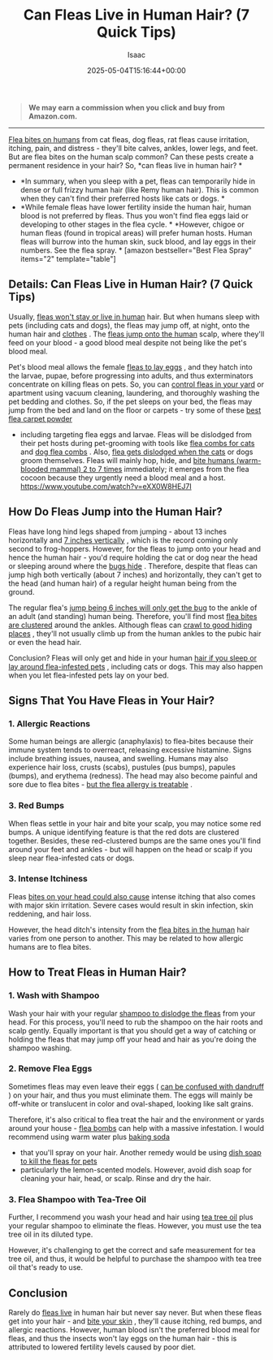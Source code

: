 ﻿---
author: Isaac
layout: post
title: Can Fleas Live in Human Hair? (7 Quick Tips)
date: '2025-05-04T15:16:44+00:00'
categories:
- Fleas
- Guide
tags: []
slug: /can-fleas-live-in-human-hair/
lastmod: 2025-05-07T12:21:26+03:00
---
> **We may earn a commission when you click and buy from Amazon.com.**
>

---
[Flea bites on humans](https://pestpolicy.com/do-fleas-bite-humans/)
from cat fleas, dog fleas, rat fleas cause irritation, itching, pain, and distress - they'll bite calves, ankles, lower legs, and feet.
But are flea bites on the human scalp common? Can these pests create a permanent residence in your hair? So,
*can fleas live in human hair? *
- *In summary, when you sleep with a pet, fleas can temporarily hide in dense or full frizzy human hair (like Remy human hair). This is common when they can't find their preferred hosts like cats or dogs. *
- *While female fleas have lower fertility inside the human hair, human blood is not preferred by fleas. Thus you won't find flea eggs laid or developing to other stages in the flea cycle. *
*However, chigoe or human fleas (found in tropical areas) will prefer human hosts. Human fleas will burrow into the human skin, suck blood, and lay eggs in their numbers. See the flea spray. *
[amazon bestseller="Best Flea Spray" items="2" template="table"]
## Details: Can Fleas Live in Human Hair? (7 Quick Tips)
Usually,
[fleas won't stay or live in human](https://pestpolicy.com/how-long-do-fleas-live-on-humans/)
hair. But when humans sleep with pets (including cats and dogs), the fleas may jump off, at night, onto the human hair and
[clothes](https://pestpolicy.com/can-fleas-live-on-clothes/)
.
The
[fleas jump onto the human](https://pestpolicy.com/flea-repellent-for-humans/)
scalp, where they'll feed on your blood - a good blood meal despite not being like the pet's blood meal.

Pet's blood meal allows the female
[fleas to lay eggs](https://pestpolicy.com/does-the-dryer-kill-fleas/)
, and they hatch into the larvae, pupae, before progressing into adults, and thus exterminators concentrate on killing fleas on pets.
So, you can
[control fleas in your yard](https://pestpolicy.com/best-flea-spray-for-yard/)
or apartment using vacuum cleaning, laundering, and thoroughly washing the pet bedding and clothes.
So, if the pet sleeps on your bed, the fleas may jump from the bed and land on the floor or carpets - try some of these
[best flea carpet powder](https://pestpolicy.com/best-flea-carpet-powder/)
- including targeting flea eggs and larvae.
Fleas will be dislodged from their pet hosts during pet-grooming with tools like
[flea combs for cats](https://pestpolicy.com/best-flea-comb-for-cats/)
and
[dog flea combs](https://pestpolicy.com/best-flea-combs-for-dogs/)
. Also,
[flea gets dislodged when the cats](https://pestpolicy.com/best-flea-treatment-for-cats/)
or dogs groom themselves.
Fleas will mainly hop, hide, and
[bite humans (warm-blooded mammal) 2 to 7 times](http://ijpa.tums.ac.ir/index.php/ijpa/article/view/61)
immediately; it emerges from the flea cocoon because they urgently need a blood meal and a host.
https://www.youtube.com/watch?v=eXX0W8HEJ7I
## How Do Fleas Jump into the Human Hair?
Fleas have long hind legs shaped from jumping - about 13 inches horizontally and
[7 inches vertically](https://www.ncbi.nlm.nih.gov/pubmed/10962162)
, which is the record coming only second to frog-hoppers.
However, for the fleas to jump onto your head and hence the human hair - you'd require holding the cat or dog near the head or sleeping around where the
[bugs hide](https://pestpolicy.com/where-do-bed-bugs-hide/)
.
Therefore, despite that fleas can jump high both vertically (about 7 inches) and horizontally, they can't get to the head (and human hair) of a regular height human being from the ground.

The regular flea's
[jump being 6 inches will only get the bug](https://pestpolicy.com/do-bed-bugs-jump/)
to the ankle of an adult (and standing) human being. Therefore, you'll find most
[flea bites are clustered](https://pestpolicy.com/flea-bites-vs-bed-bug-bites/)
around the ankles.
Although fleas can
[crawl to good hiding places](https://www.jstor.org/stable/24923246?seq=1#page_scan_tab_contents)
, they'll not usually climb up from the human ankles to the pubic hair or even the head hair.

Conclusion? Fleas will only get and hide in your human
[hair if you sleep or lay around flea-infested pets](https://pestpolicy.com/best-cordless-vacuum-for-pet-hair/)
, including cats or dogs. This may also happen when you let flea-infested pets lay on your bed.
## Signs That You Have Fleas in Your Hair?
### 1. Allergic Reactions
Some human beings are allergic (anaphylaxis) to flea-bites because their immune system tends to overreact, releasing excessive histamine. Signs include breathing issues, nausea, and swelling.
Humans may also experience hair loss, crusts (scabs), pustules (pus bumps), papules (bumps), and erythema (redness). The head may also become painful and sore due to flea bites -
[but the flea allergy is treatable](https://www.banfield.com/pet-healthcare/additional-resources/article-library/parasites/fleas/flea-allergy-dermatitis-treatment-options)
.
### 3. Red Bumps
When fleas settle in your hair and bite your scalp, you may notice some red bumps. A unique identifying feature is that the red dots are clustered together.
Besides, these red-clustered bumps are the same ones you'll find around your feet and ankles - but will happen on the head or scalp if you sleep near flea-infested cats or dogs.
### 3. Intense Itchiness
Fleas
[bites on your head could also cause](https://pestpolicy.com/spider-bite-vs-mosquito-bite/)
intense itching that also comes with major skin irritation. Severe cases would result in skin infection, skin reddening, and hair loss.

However, the head ditch's intensity from the
[flea bites in the human](https://pestpolicy.com/do-fleas-stay-on-humans/)
hair varies from one person to another. This may be related to how allergic humans are to flea bites.
## How to Treat Fleas in Human Hair?
### 1. Wash with Shampoo
Wash your hair with your regular
[shampoo to dislodge the fleas](https://pestpolicy.com/best-flea-shampoo-for-dogs/)
from your head. For this process, you'll need to rub the shampoo on the hair roots and scalp gently.
Equally important is that you should get a way of catching or holding the fleas that may jump off your head and hair as you're doing the shampoo washing.
### 2. Remove Flea Eggs
Sometimes fleas may even leave their eggs (
[can be confused with dandruff](https://pestpolicy.com/flea-eggs-vs-dandruff/)
) on your hair, and thus you must eliminate them. The eggs will mainly be off-white or translucent in color and oval-shaped, looking like salt grains.

Therefore, it's also critical to flea treat the hair and the environment or yards around your house -
[flea bombs](https://pestpolicy.com/best-fogger-for-fleas/)
can help with a massive infestation.
I would recommend using warm water plus
[baking soda](https://pestpolicy.com/does-baking-soda-kill-fleas/)
- that you'll spray on your hair.
Another remedy would be using
[dish soap to kill the fleas for pets](https://pestpolicy.com/dawn-dish-soap-for-fleas/)
- particularly the lemon-scented models. However, avoid dish soap for cleaning your hair, head, or scalp. Rinse and dry the hair.
### 3. Flea Shampoo with Tea-Tree Oil
Further, I recommend you wash your head and hair using
[tea tree oil](https://pestpolicy.com/tea-tree-oil-for-bed-bugs/)
plus your regular shampoo to eliminate the fleas. However, you must use the tea tree oil in its diluted type.

However, it's challenging to get the correct and safe measurement for tea tree oil, and thus, it would be helpful to purchase the shampoo with tea tree oil that's ready to use.
## Conclusion
Rarely do
[fleas live](https://pestpolicy.com/where-do-fleas-live/)
in human hair but never say never. But when these fleas get into your hair - and
[bite your skin](https://pestpolicy.com/can-bed-bugs-live-in-your-skin/)
, they'll cause itching, red bumps, and allergic reactions.
However, human blood isn't the preferred blood meal for fleas, and thus the insects won't lay eggs on the human hair - this is attributed to lowered fertility levels caused by poor diet.
